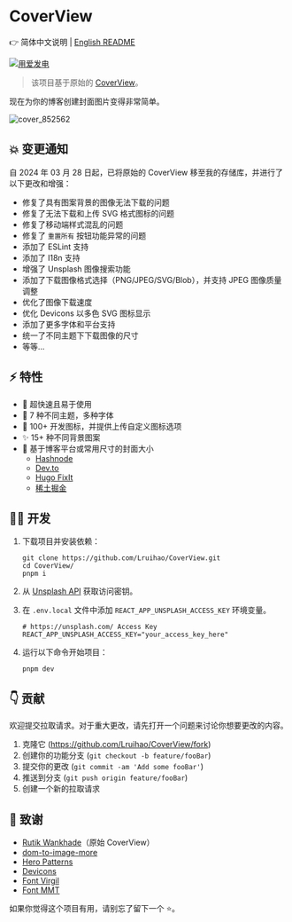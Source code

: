 # CoverView

👉 简体中文说明 | [English README](README.en.md)

[![用爱发电](https://badges.frapsoft.com/os/v1/open-source.svg?v=103)](https://github.com/Lruihao/CoverView)

> 该项目基于原始的 [CoverView](https://github.com/rutikwankhade/CoverView)。

现在为你的博客创建封面图片变得非常简单。

![cover_852562](https://github.com/Lruihao/CoverView/assets/33419593/f61407eb-fcba-4e78-8ee1-abd633f4c5a0)

## 💥 变更通知

自 2024 年 03 月 28 日起，已将原始的 CoverView 移至我的存储库，并进行了以下更改和增强：

- 修复了具有图案背景的图像无法下载的问题
- 修复了无法下载和上传 SVG 格式图标的问题
- 修复了移动端样式混乱的问题
- 修复了 `重置所有` 按钮功能异常的问题
- 添加了 ESLint 支持
- 添加了 I18n 支持
- 增强了 Unsplash 图像搜索功能
- 添加了下载图像格式选择（PNG/JPEG/SVG/Blob），并支持 JPEG 图像质量调整
- 优化了图像下载速度
- 优化 Devicons 以多色 SVG 图标显示
- 添加了更多字体和平台支持
- 统一了不同主题下下载图像的尺寸
- 等等...

## ⚡ 特性

- 🚀 超快速且易于使用
- 🌈 7 种不同主题，多种字体
- 🌠 100+ 开发图标，并提供上传自定义图标选项
- ✨ 15+ 种不同背景图案
- 💾 基于博客平台或常用尺寸的封面大小
  - [Hashnode](https://hashnode.com/)
  - [Dev.to](https://dev.to/)
  - [Hugo FixIt](https://github.com/hugo-fixit/FixIt)
  - [稀土掘金](https://juejin.cn/)

## 👩‍💻 开发

1. 下载项目并安装依赖：

    ```shell
    git clone https://github.com/Lruihao/CoverView.git
    cd CoverView/
    pnpm i
    ```

2. 从 [Unsplash API](https://unsplash.com/developers) 获取访问密钥。
3. 在 `.env.local` 文件中添加 `REACT_APP_UNSPLASH_ACCESS_KEY` 环境变量。

    ```shell
    # https://unsplash.com/ Access Key
    REACT_APP_UNSPLASH_ACCESS_KEY="your_access_key_here"
    ```

4. 运行以下命令开始项目：

    ```shell
    pnpm dev
    ```

## 👇 贡献

欢迎提交拉取请求。对于重大更改，请先打开一个问题来讨论你想要更改的内容。

1. 克隆它 (<https://github.com/Lruihao/CoverView/fork>)
2. 创建你的功能分支 (`git checkout -b feature/fooBar`)
3. 提交你的更改 (`git commit -am 'Add some fooBar'`)
4. 推送到分支 (`git push origin feature/fooBar`)
5. 创建一个新的拉取请求

## 🙏 致谢

- [Rutik Wankhade](https://github.com/rutikwankhade)（原始 CoverView）
- [dom-to-image-more](https://github.com/1904labs/dom-to-image-more)
- [Hero Patterns](https://www.heropatterns.com/)
- [Devicons](https://github.com/devicons/devicon)
- [Font Virgil](https://github.com/excalidraw/virgil)
- [Font MMT](https://github.com/Lruihao/MMT)

如果你觉得这个项目有用，请别忘了留下一个 ⭐。
